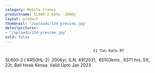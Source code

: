 ```yaml
---
category: Mobile Cranes
productname: SL600-2-Kato -2006y
layout: product
thumbnail: "/uploads/134_preview.jpg"
detailpictures:
- "/uploads/134_preview.jpg"
sold: false
---
```


                                            51 Ton Kato RT
SL600-2 ( KR50HL-2)&nbsp;
2006yr, S.N. 4912031,&nbsp;
65103kms , 9371&nbsp;hrs.
51t, 22t,&nbsp;Ball Hook
Kensa: Valid Upto Jan 2023



